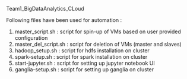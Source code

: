 Team1_BigDataAnalytics_CLoud

Following files have been used for automation :
1. master_script.sh : script for spin-up of VMs based on user provided configuration
2. master_del_script.sh : script for deletion of VMs (master and slaves)
3. hadoop_setup.sh : script for hdfs installation on cluster
4. spark-setup.sh : script for spark installation on cluster
5. start-jupyter.sh : script for setting up jupyter notebook UI
6. ganglia-setup.sh : script for setting up ganglia on cluster
